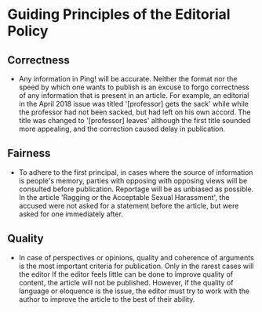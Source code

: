 # Guiding Principles of the Editorial Policy

## Correctness
+ Any information in Ping! will be accurate. Neither the format nor the speed by which one wants to publish is an excuse to forgo correctness of 
any information that is present in an article. For example, an editorial in the April 2018 issue was titled '[professor] gets the sack' while 
while the professor had not been sacked, but had left on his own accord. The title was changed to '[professor] leaves' although the first title
sounded more appealing, and the correction caused delay in publication.

## Fairness
+ To adhere to the first principal, in cases where the source of information is people's memory, parties with opposing with opposing views will be consulted before publication. 
Reportage will be as unbiased as possible. In the article 'Ragging or the Acceptable Sexual Harassment', the accused were not asked for a statement before the article, but were asked for one immediately after.

## Quality
+ In case of perspectives or opinions, quality and coherence of arguments is the most important criteria for publication. Only in the rarest cases will 
the editor If the editor feels little can 
be done to improve quality of content, the article will not be published. However, if the quality of language or eloquence is the issue, the editor must try to work with the author to improve the article to the best of their ability.

## 

